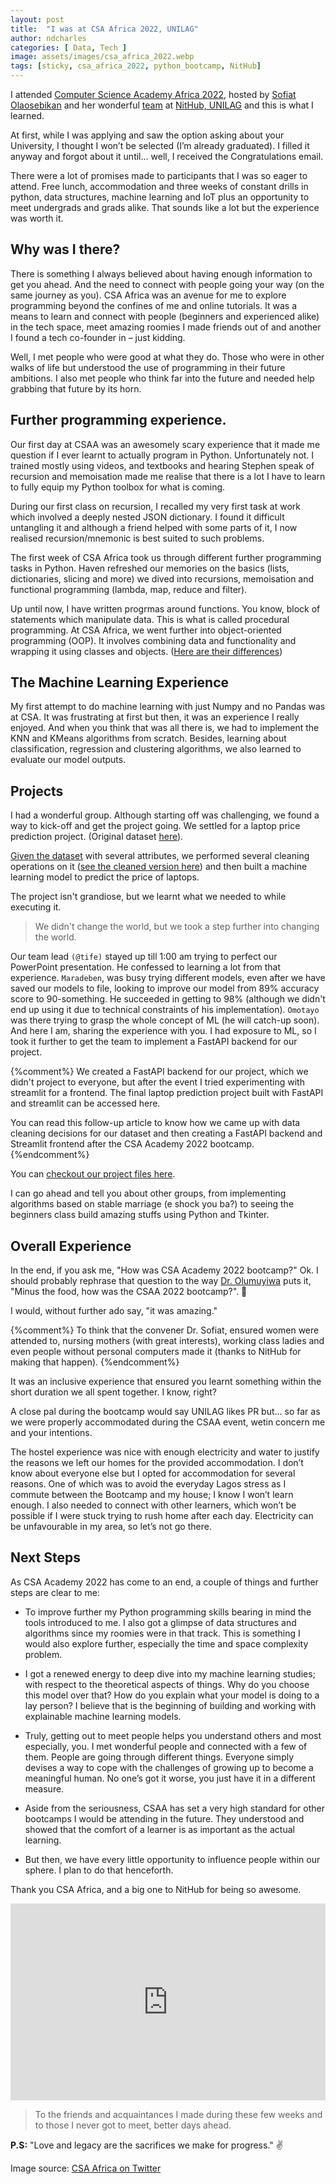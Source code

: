 ```yaml
---
layout: post
title:  "I was at CSA Africa 2022, UNILAG"
author: ndcharles
categories: [ Data, Tech ]
image: assets/images/csa_africa_2022.webp
tags: [sticky, csa_africa_2022, python_bootcamp, NitHub]
---
```

I attended [Computer Science Academy Africa 2022](https://www.csaafrica.org/csaafrica-2022), hosted by [
Sofiat Olaosebikan](https://twitter.com/soolaosebikan) and her wonderful [team](https://www.csaafrica.org/team) at [NitHub, UNILAG](https://twitter.com/nithub_lag) and this is what I learned.

At first, while I was applying and saw the option asking about your University, I thought I won’t be selected (I’m already graduated). I filled it anyway and forgot about it until… well, I received the Congratulations email.

There were a lot of promises made to participants that I was so eager to attend. Free lunch, accommodation and three weeks of constant drills in python, data structures, machine learning and IoT plus an opportunity to meet undergrads and grads alike. That sounds like a lot but the experience was worth it.

## Why was I there?

There is something I always believed about having enough information to get you ahead. And the need to connect with people going your way (on the same journey as you). CSA Africa was an avenue for me to explore programming beyond the confines of me and online tutorials. It was a means to learn and connect with people (beginners and experienced alike) in the tech space, meet amazing roomies I made friends out of and another I found a tech co-founder in – just kidding.

Well, I met people who were good at what they do. Those who were in other walks of life but understood the use of programming in their future ambitions. I also met people who think far into the future and needed help grabbing that future by its horn.

## Further programming experience.

Our first day at CSAA was an awesomely scary experience that it made me question if I ever learnt to actually program in Python. Unfortunately not. I trained mostly using videos, and textbooks and hearing Stephen speak of recursion and memoisation made me realise that there is a lot I have to learn to fully equip my Python toolbox for what is coming.

During our first class on recursion, I recalled my very first task at work which involved a deeply nested JSON dictionary. I found it difficult untangling it and although a friend helped with some parts of it, I now realised recursion/mnemonic is best suited to such problems.

The first week of CSA Africa took us through different further programming tasks in Python. Haven refreshed our memories on the basics (lists, dictionaries, slicing and more) we dived into recursions, memoisation and functional programming (lambda, map, reduce and filter).

Up until now, I have written progrmas around functions. You know, block of statements which manipulate data. This is what is called procedural programming. At CSA Africa, we went further into object-oriented programming (OOP). It involves combining data and functionality and wrapping it using classes and objects. ([Here are their differences](https://www.tutorialspoint.com/differences-between-procedural-and-object-oriented-programming))

## The Machine Learning Experience
My first attempt to do machine learning with just Numpy and no Pandas was at CSA. It was frustrating at first but then, it was an experience I really enjoyed. And when you think that was all there is, we had to implement the KNN and KMeans algorithms from scratch. Besides, learning about classification, regression and clustering algorithms, we also learned to evaluate our model outputs.

## Projects

I had a wonderful group. Although starting off was challenging, we found a way to kick-off and get the project going. We settled for a laptop price prediction project. (Original dataset [here](https://github.com/Raghavagr/Laptop_Price_Prediction/blob/main/laptop_data.csv)).

[Given the dataset](https://github.com/ndcharles/csa_africa/blob/main/project/laptop_data.csv) with several attributes, we performed several cleaning operations on it ([see the cleaned version here](https://github.com/ndcharles/csa_africa/blob/main/project/ml_laptop_cleaned.csv)) and then built a machine learning model to predict the price of laptops.

The project isn't grandiose, but we learnt what we needed to while executing it. 

> We didn't change the world, but we took a step further into changing the world.

Our team lead <code class="language-plaintext highlighter-rouge">(@tife)</code> stayed up till 1:00 am trying to perfect our PowerPoint presentation. He confessed to learning a lot from that experience.  <code class="language-plaintext highlighter-rouge">Maradeben</code>, was busy trying different models, even after we have saved our models to file, looking to improve our model from 89% accuracy score to 90-something. He succeeded in getting to 98% (although we didn't end up using it due to technical constraints of his implementation). <code class="language-plaintext highlighter-rouge">Omotayo</code> was there trying to grasp the whole concept of ML (he will catch-up soon). And here I am, sharing the experience with you. I had exposure to ML, so I took it further to get the team to implement a FastAPI backend for our project. 

{%comment%}
We created a FastAPI backend for our project, which we didn't project to everyone, but after the event I tried experimenting with streamlit for a frontend. The final laptop prediction project built with FastAPI and streamlit can be accessed here. 

You can read this follow-up article to know how we came up with data cleaning decisions for  our dataset and then creating a FastAPI backend and Streamlit frontend after the CSA Academy 2022 bootcamp.
{%endcomment%}

You can [checkout our project files here](https://github.com/ndcharles/csa_africa/tree/main/project).

I can go ahead and tell you about other groups, from implementing algorithms based on stable marriage (e shock you ba?) to seeing the beginners class build amazing stuffs using Python and Tkinter.

## Overall Experience

In the end, if you ask me, "How was CSA Academy 2022 bootcamp?"
Ok. I should probably rephrase that question to the way [Dr. Olumuyiwa](https://twitter.com/vodumuyiwa) puts it, "Minus the food, how was the CSAA 2022 bootcamp?". 🌝

I would, without further ado say, "it was amazing."

{%comment%}
To think that the convener Dr. Sofiat, ensured women were attended to, nursing mothers (with great interests), working class ladies and even people without personal computers made it (thanks to NitHub for making that happen).
{%endcomment%}

It was an inclusive experience that ensured you learnt something within the short duration we all spent together. I know, right?

A close pal during the bootcamp would say UNILAG likes PR but... so far as we were properly accommodated during the CSAA event, wetin concern me and your intentions.

The hostel experience was nice with enough electricity and water to justify the reasons we left our homes for the provided accommodation. I don’t know about everyone else but I opted for accommodation for several reasons. One of which was to avoid the everyday Lagos stress as I commute between the Bootcamp and my house; I know I won’t learn enough. I also needed to connect with other learners, which won’t be possible if I were stuck trying to rush home after each day. Electricity can be unfavourable in my area, so let’s not go there.

## Next Steps

As CSA Academy 2022 has come to an end, a couple of things and further steps are clear to me:

- To improve further my Python programming skills bearing in mind the tools introduced to me. I also got a glimpse of data structures and algorithms since my roomies were in that track. This is something I would also explore further, especially the time and space complexity problem.

- I got a renewed energy to deep dive into my machine learning studies; with respect to the theoretical aspects of things. Why do you choose this model over that? How do you explain what your model is doing to a lay person? I believe that is the beginning of building and working with explainable machine learning models.

- Truly, getting out to meet people helps you understand others and most especially, you. I met wonderful people and connected with a few of them. People are going through different things. Everyone simply devises a way to cope with the challenges of growing up to become a meaningful human. No one’s got it worse, you just have it in a different measure.

- Aside from the seriousness, CSAA has set a very high standard for other bootcamps I would be attending in the future. They understood and showed that the comfort of a learner is as important as the actual learning.

- But then, we have every little opportunity to influence people within our sphere. I plan to do that henceforth.

Thank you CSA Africa, and a big one to NitHub for being so awesome.

<p><iframe style="width:100%;" height="315" src="https://www.youtube.com/embed/RNXhsZcvLtA?rel=0&amp;showinfo=0" frameborder="0" allowfullscreen></iframe></p>

> To the friends and acquaintances I made during these few weeks and to those I never got to meet, better days ahead.

**P.S:** "Love and legacy are the sacrifices we make for progress." ✌️

Image source: [CSA Africa on Twitter](https://twitter.com/CSAcademyAfrica)